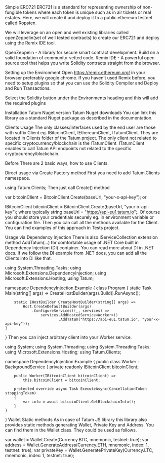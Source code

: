 Simple ERC721 
ERC721 is a standard for representing ownership of non-fungible tokens where each token is unique such as in air tickets or real estates.
Here, we will create it and deploy it to a public ethereum testnet called Ropsten.

We will leverage on an open and well existing libraries called openZeppelin(set of well tested contracts) to create our ERC721 and deploy using the Remix IDE tool.

OpenZeppelin - A library for secure smart contract development. Build on a solid foundation of community-vetted code.
Remix IDE - A powerful open source tool that helps you write Solidity contracts straight from the browser.

Setting up the Environment
Open https://remix.ethereum.org/  in your browser preferably google chrome.
If you haven’t used Remix before, you need to setup plugins so that you can use the Solidity Compiler and Deploy and Run Transactions.

Select the Solidity button under the Environments heading and this will add the required plugins

Installation
Tatum Nuget version Tatum Nuget downloads
You can link this library as a standard Nuget package as described in the documentation.

Clients Usage
The only classes/interfaces used by the end user are those with suffix Client eg. IBitcoinClient, IEthereumClient, ITatumClient. They are located in Clients folder of the Tatum project. The only client not related to specific cryptocurrency/blockchain is the ITatumClient. ITatumClient enables to call Tatum API endpoints not related to the specific cryptocurency/blockchain.

Before There are 2 basic ways, how to use Clients.

Direct usage via Create Factory method
First you need to add Tatum.Clients namespace.

using Tatum.Clients;
Then just call Create() method

var bitcoinClient = BitcoinClient.Create(baseUrl, "your-x-api-key");
or

IBitcoinClient bitcoinClient = BitcoinClient.Create(baseUrl, "your-x-api-key");
where typically string baseUrl = "https://api-eu1.tatum.io";.
Of course you should store your credentials securely eg. in environment variable or configuration file.
Then you can call all the methods available for the Client. You can find examples of this approach in Tests project.

Usage via Dependency Injection
There is also IServiceCollection extension method AddTatum(...) for comfortable usage of .NET Core built in Dependency Injection (DI) container. You can read more about DI in .NET docs. If we follow the DI example from .NET docs, you can add all the Clients into DI like that.

using System.Threading.Tasks;
using Microsoft.Extensions.DependencyInjection;
using Microsoft.Extensions.Hosting;
using Tatum;

namespace DependencyInjection.Example
{
    class Program
    {
        static Task Main(string[] args) =>
            CreateHostBuilder(args).Build().RunAsync();

        static IHostBuilder CreateHostBuilder(string[] args) =>
            Host.CreateDefaultBuilder(args)
                .ConfigureServices((_, services) =>
                    services.AddHostedService<Worker>()
                            .AddTatum("https://api-eu1.tatum.io", "your-x-api-key"));
    }
}
Then you can inject arbitrary client into your Worker service.

using System;
using System.Threading;
using System.Threading.Tasks;
using Microsoft.Extensions.Hosting;
using Tatum.Clients;

namespace DependencyInjection.Example
{
    public class Worker : BackgroundService
    {
        private readonly IBitcoinClient bitcoinClient;

        public Worker(IBitcoinClient bitcoinClient) =>
            this.bitcoinClient = bitcoinClient;

        protected override async Task ExecuteAsync(CancellationToken stoppingToken)
        {
            var info = await bitcoinClient.GetBlockchainInfo();
        }
    }
}
Wallet Static methods
As in case of Tatum JS library this library also provides static methods generating Wallet, Private Key and Address. You can find them in the Wallet class. They could be used as follows.

var wallet = Wallet.Create(Currency.BTC, mnemonic, testnet: true);
var address = Wallet.GenerateAddress(Currency.ETH, mnemonic, index: 1, testnet: true);
var privateKey = Wallet.GeneratePrivateKey(Currency.LTC, mnemonic, index: 1, testnet: true);
